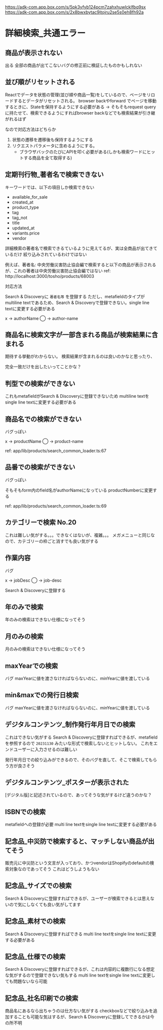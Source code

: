 https://adk-com.app.box.com/s/5pk3yfyb124pcm7zahxhuwlcklfbq9sx
https://adk-com.app.box.com/s/2x8bwxbytac9jtojru2se5s0eh8fh92a

# 詳細検索_共通エラー

## 商品が表示されない

出る
全部の商品が出てこないバグの修正前に検証したものかもしれない

## 並び順がリセットされる

Reactでデータを状態の管理(並び順や商品一覧)をしているので、ページをリロードするとデータがリセットされる。
browser backやforward でページを移動するときに、Stateを保持するようにする必要がある
-> そもそもrequest queryに持たせて、検索できるようにすればbrowser backなどでも検索結果が引き継がれるはず

なので対応方法はどちらか

1. 状態の遷移を遷移後も保持するようにする
2. リクエストパラメータに含めるようにする。
    - ブラウザバックのたびにAPIを叩く必要がある(しかも検索ワードにヒットする商品を全て取得する)

## 定期刊行物_著者名で検索できない

キーワードでは、以下の項目しか検索できない

- available_for_sale
- created_at
- product_type
- tag
- tag_not
- title
- updated_at
- variants.price
- vendor

詳細検索の著者名で検索できるているように見えてるが、実は全商品が出てきているだけ
絞り込みされているわけではない

例えば、著者名: 中央労働災害防止協会編で検索すると以下の商品が表示されるが、これの著者は中央労働災害防止協会編ではない
ref: http://localhost:3000/tosho/products/68003

対応方法

Search & Discoveryに `著者名等` を登録する
ただし、metafieldのタイプがmultiline textであるため、Search & Discoveryで登録できない。single line textに変更する必要がある

x -> authorName
◯ -> author-name

## 商品名に検索文字が一部含まれる商品が検索結果に含まれる

期待する挙動がわからない。
検索結果が含まれるのは良いのかなと思ったり、

完全一致だけを出したいってことかな？

## 判型での検索ができない

これもmetafieldがSearch & Discoveryに登録できないため
multiline textをsingle line textに変更する必要がある

## 商品名での検索ができない

バグっぽい

x -> productName
◯ -> product-name

ref: app/lib/products/search_common_loader.ts:67

## 品番での検索ができない

バグっぽい

そもそもform内のfield名がauthorNameになっている
productNumberに変更する

ref: app/lib/products/search_common_loader.ts:69

## カテゴリーで検索 No.20

これは難しい気がする。。。できなくはないが、複雑。。。
メガメニューと同じなので、カテゴリーの枠ごと消すでも良い気がする

## 作業内容

バグ

x -> jobDesc
◯ -> job-desc

Search & Discoveryに登録する

## 年のみで検索

年のみの検索はできない仕様になってそう

## 月のみの検索

月のみの検索はできない仕様になってそう

## maxYearでの検索

バグ
maxYearに値を渡さなければならないのに、minYearに値を渡している

## min&maxでの発行日検索

バグ
maxYearに値を渡さなければならないのに、minYearに値を渡している

## デジタルコンテンツ_制作発行年月日での検索

これはできない気がする
Search & Discoveryに登録すればできるが、metafieldを参照するので `20231130` みたいな形式で検索しないとヒットしない。
これをエンドユーザーに入力させるのは難しい

発行年月日での絞り込みができるので、そのバグを直して、そこで検索してもらう方が良さそう

## デジタルコンテンツ_ポスターが表示された

[デジタル版]と記述されているので、あってそうな気がするけど違うのかな？

## ISBNでの検索

metafieldへの登録が必要
multi line textをsingle line textに変更する必要がある

## 記念品_中災防で検索すると、マッチしない商品が出てそう

販売元に中災防という文言が入っており、かつvendorはShopifyのdefaultの検索対象なのであってそう
これはどうしようもない

## 記念品_サイズでの検索

Search & Discoveryに登録すればできるが、ユーザーが検索できるとは思えないので気にしなくても良い気がしてます

## 記念品_素材での検索

Search & Discoveryに登録すればできる
multi line textをsingle line textに変更する必要がある

## 記念品_仕様での検索

Search & Discoveryに登録すればできるが、これは内容的に複数行になる想定な気がするので登録できない気もする
multi line textをsingle line textに変更しても問題ないなら可能

## 記念品_社名印刷での検索

商品名にあるなら出ちゃうのは仕方ない気がする
checkboxなどで絞り込みを追加することも可能な気はするが、Search & Discoveryに登録してできるかは今の所不明

## 

